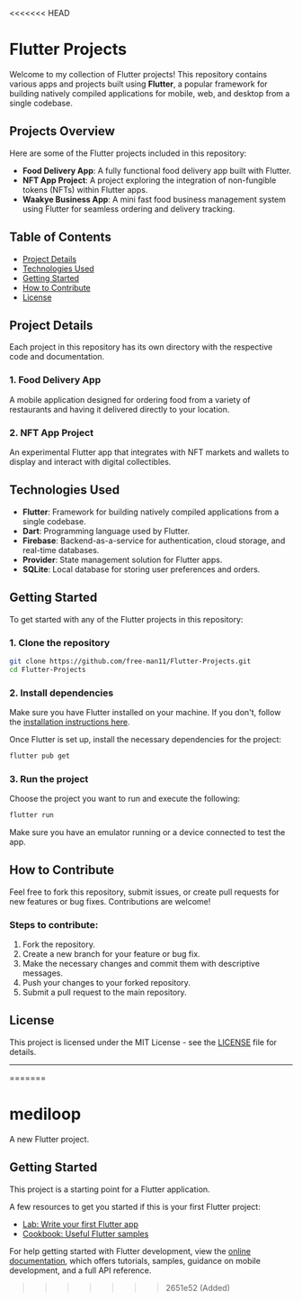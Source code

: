 <<<<<<< HEAD


# Flutter Projects

Welcome to my collection of Flutter projects! This repository contains various apps and projects built using **Flutter**, a popular framework for building natively compiled applications for mobile, web, and desktop from a single codebase.

## Projects Overview

Here are some of the Flutter projects included in this repository:

- **Food Delivery App**: A fully functional food delivery app built with Flutter.
- **NFT App Project**: A project exploring the integration of non-fungible tokens (NFTs) within Flutter apps.
- **Waakye Business App**: A mini fast food business management system using Flutter for seamless ordering and delivery tracking.

## Table of Contents

- [Project Details](#project-details)
- [Technologies Used](#technologies-used)
- [Getting Started](#getting-started)
- [How to Contribute](#how-to-contribute)
- [License](#license)

## Project Details

Each project in this repository has its own directory with the respective code and documentation.

### 1. **Food Delivery App**
A mobile application designed for ordering food from a variety of restaurants and having it delivered directly to your location. 

### 2. **NFT App Project**
An experimental Flutter app that integrates with NFT markets and wallets to display and interact with digital collectibles.


## Technologies Used

- **Flutter**: Framework for building natively compiled applications from a single codebase.
- **Dart**: Programming language used by Flutter.
- **Firebase**: Backend-as-a-service for authentication, cloud storage, and real-time databases.
- **Provider**: State management solution for Flutter apps.
- **SQLite**: Local database for storing user preferences and orders.

## Getting Started

To get started with any of the Flutter projects in this repository:

### 1. Clone the repository
```bash
git clone https://github.com/free-man11/Flutter-Projects.git
cd Flutter-Projects
```

### 2. Install dependencies
Make sure you have Flutter installed on your machine. If you don't, follow the [installation instructions here](https://flutter.dev/docs/get-started/install).

Once Flutter is set up, install the necessary dependencies for the project:
```bash
flutter pub get
```

### 3. Run the project
Choose the project you want to run and execute the following:
```bash
flutter run
```

Make sure you have an emulator running or a device connected to test the app.

## How to Contribute

Feel free to fork this repository, submit issues, or create pull requests for new features or bug fixes. Contributions are welcome!

### Steps to contribute:

1. Fork the repository.
2. Create a new branch for your feature or bug fix.
3. Make the necessary changes and commit them with descriptive messages.
4. Push your changes to your forked repository.
5. Submit a pull request to the main repository.

## License

This project is licensed under the MIT License - see the [LICENSE](LICENSE) file for details.

---


=======
# mediloop

A new Flutter project.

## Getting Started

This project is a starting point for a Flutter application.

A few resources to get you started if this is your first Flutter project:

- [Lab: Write your first Flutter app](https://docs.flutter.dev/get-started/codelab)
- [Cookbook: Useful Flutter samples](https://docs.flutter.dev/cookbook)

For help getting started with Flutter development, view the
[online documentation](https://docs.flutter.dev/), which offers tutorials,
samples, guidance on mobile development, and a full API reference.
>>>>>>> 2651e52 (Added)
